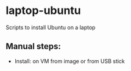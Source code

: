 # laptop-ubuntu
Scripts to install Ubuntu on a laptop

## Manual steps:
- Install: on VM from image or from USB stick
